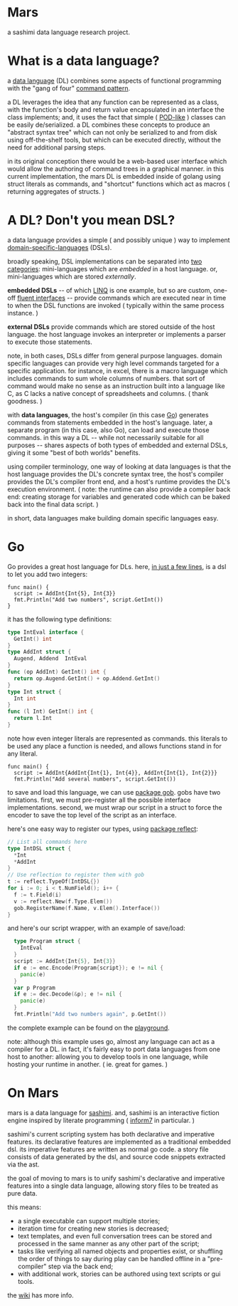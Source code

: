 
# Mars
a sashimi data language research project.

# What is a data language?

a [data language](http://dev.ionous.net/2013/03/scripting-with-data.html) (DL) combines some aspects of functional programming with the "gang of four" [command pattern](https://en.wikipedia.org/wiki/Command_pattern). 

a DL leverages the idea that any function can be represented as a class, with the function's body and return value encapsulated in an interface the class implements; and, it uses the fact that simple ( [POD-like](https://en.wikipedia.org/wiki/Passive_data_structure) ) classes can be easily de/serialized. a DL combines these concepts to produce an "abstract syntax tree" which can not only be serialized to and from disk using off-the-shelf tools, but which can be executed directly, without the need for additional parsing steps.

in its original conception there would be a web-based user interface which would allow the authoring of command trees in a graphical manner. in this current implementation, the mars DL is embedded inside of golang using struct literals as commands, and "shortcut" functions which act as macros ( returning aggregates of structs. ) 

# A DL? Don't you mean DSL?

a data language provides a simple ( and possibly unique ) way to implement [domain-specific-languages](https://en.wikipedia.org/wiki/Domain-specific_language) (DSLs).  

broadly speaking, DSL implementations can be separated into [two categories](http://martinfowler.com/books/DSL.html): mini-languages which are *embedded* in a host language. or, mini-languages which are stored *externally*. 

**embedded DSLs** -- of which [LINQ](https://en.wikipedia.org/wiki/Language_Integrated_Query) is one example, but so are custom, one-off [fluent interfaces](http://martinfowler.com/bliki/FluentInterface.html) -- provide commands which are executed near in time to when the DSL functions are invoked ( typically within the same process instance. )

**external DSLs** provide commands which are stored outside of the host language. the host language invokes an interpreter or implements a parser to execute those statements.

note, in both cases, DSLs differ from general purpose languages. domain specific languages can provide very high level commands targeted for a specific application. for instance, in excel, there is a macro language which includes commands to sum whole columns of numbers. that sort of command would make no sense as an instruction built into a language like C, as C lacks a native concept of spreadsheets and columns. ( thank goodness. )

with **data languages**, the host's compiler (in this case [Go](golang.org)) generates commands from statements embedded in the host's language. later, a separate program (in this case, also Go), can load and execute those commands. in this way a DL -- while not necessarily suitable for all purposes -- shares aspects of both types of embedded and external DSLs, giving it some "best of both worlds" benefits.

using compiler terminology, one way of looking at data languages is that the host language provides the DL's concrete syntax tree, the host's compiler provides the DL's compiler front end, and a host's runtime provides the DL's execution environment. ( note: the runtime can also provide a compiler back end: creating storage for variables and generated code which can be baked back into the final data script. )

in short, data languages make building domain specific languages easy.

# Go

Go provides a great host language for DLs. here, [in just a few lines](https://play.golang.org/p/bAkwItKEFH), is a dsl to let you add two integers:

```
func main() {
  script := AddInt{Int{5}, Int{3}}
  fmt.Println("Add two numbers", script.GetInt())
}
```

it has the following type definitions:
```go
type IntEval interface {
  GetInt() int
}
type AddInt struct {
  Augend, Addend  IntEval
}
func (op AddInt) GetInt() int {
  return op.Augend.GetInt() + op.Addend.GetInt()
}
type Int struct {
  Int int
}
func (l Int) GetInt() int {
  return l.Int
}
```
note how even integer literals are represented as commands. this literals to be used any place a function is needed, and allows functions stand in for any literal.

```
func main() {
  script := AddInt{AddInt{Int{1}, Int{4}}, AddInt{Int{1}, Int{2}}}
  fmt.Println("Add several numbers", script.GetInt())
```

to save and load this language, we can use [package gob](https://golang.org/pkg/reflect). gobs have two limitations. first, we must pre-register all the possible interface implementations. second, we must wrap our script in a struct to force the encoder to save the top level of the script as an interface.

here's one easy way to register our types, using [package reflect](https://golang.org/pkg/reflect):
```go
// List all commands here
type IntDSL struct {
  *Int
  *AddInt
}
// Use reflection to register them with gob
t := reflect.TypeOf(IntDSL{})
for i := 0; i < t.NumField(); i++ {
  f := t.Field(i)
  v := reflect.New(f.Type.Elem())
  gob.RegisterName(f.Name, v.Elem().Interface())
}
```

and here's our script wrapper, with an example of save/load:
```go
  type Program struct {
    IntEval
  }
  script := AddInt{Int{5}, Int{3}}
  if e := enc.Encode(Program{script}); e != nil {
    panic(e)
  }
  var p Program
  if e := dec.Decode(&p); e != nil {
    panic(e)
  }
  fmt.Println("Add two numbers again", p.GetInt())
```

the complete example can be found on the [playground](https://play.golang.org/p/1idrsPuIuM). 

note: although this example uses go, almost any language can act as a compiler for a DL. in fact, it's fairly easy to port data languages from one host to another: allowing you to develop tools in one language, while hosting your runtime in another. ( ie. great for games. ) 

# On Mars

mars is a data language for [sashimi](https://github.com/ionous/sashimi). and, sashimi is an interactive fiction engine inspired by literate programming ( [inform7](http://inform7.com) in particular. ) 

sashimi's current scripting system has both declarative and imperative features. its declarative features are implemented as a traditional embedded dsl. its imperative features are written as normal go code. a story file consists of data generated by the dsl, and source code snippets extracted via the ast. 

the goal of moving to mars is to unify sashimi's declarative and imperative features into a single data language, allowing story files to be treated as pure data. 

this means:
* a single executable can support multiple stories;
* iteration time for creating new stories is decreased;
* text templates, and even full conversation trees can be stored and processed in the same manner as any other part of the script;
* tasks like verifying all named objects and properties exist, or shuffling the order of things to say during play can be handled offline in a "pre-compiler" step via the back end;
* with additional work, stories can be authored using text scripts or gui tools.

the [wiki](https://github.com/ionous/mars/wiki/Development-Notes) has more info.